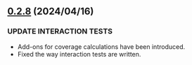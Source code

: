 ## [0.2.8](https://github.com/reiji1020/ccl-component-kit4svelte/compare/0.2.7...0.2.8) (2024/04/16)

### UPDATE INTERACTION TESTS

- Add-ons for coverage calculations have been introduced.
- Fixed the way interaction tests are written.
